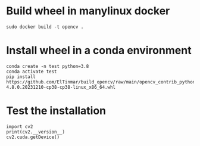 # Build wheel in manylinux docker 
```
sudo docker build -t opencv .
```

# Install wheel in a conda environment

```
conda create -n test python=3.8
conda activate test
pip install https://github.com/ElTinmar/build_opencv/raw/main/opencv_contrib_python_rolling-4.8.0.20231210-cp38-cp38-linux_x86_64.whl
```

# Test the installation 

```
import cv2
print(cv2.__version__)
cv2.cuda.getDevice()
```
